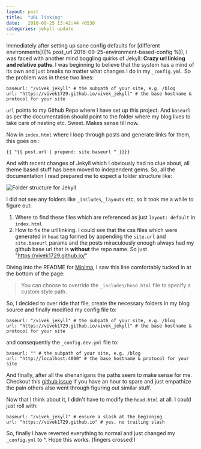 ```yaml
---
layout: post
title:  "URL linking"
date:   2016-09-25 13:42:44 +0530
categories: jekyll update
---
```

Immediately after setting up sane config defaults for [different environments]({% post_url 2016-09-25-environment-based-config %}), I was faced with another mind boggling quirks of Jekyll: **Crazy url linking and relative paths**. I was beginning to believe that the system has a mind of its own and just breaks no matter what changes I do in my `_config.yml`. So the problem was in these two lines:

```
baseurl: "/vivek_jekyll" # the subpath of your site, e.g. /blog
url: "https://vivek1729.github.io/vivek_jekyll" # the base hostname & protocol for your site
```

`url` points to my Github Repo where I have set up this project. And `baseurl` as per the documentation should point to the folder where my blog lives to take care of nesting etc. Sweet. Makes sense till now.

Now in `index.html` where I loop through posts and generate links for them, this goes on :

```
{{ "{{ post.url | prepend: site.baseurl " }}}}
```

And with recent changes of Jekyll which I obviously had no clue about, all theme based stuff has been moved to independent gems. So, all the documentation I read prepared me to expect a folder structure like:

![Folder structure for Jekyll](http://i.imgur.com/QMCGM9O.png)

I did not see any folders like `_includes`,`_layouts` etc, so it took me a while to figure out:

1. Where to find these files which are referenced as just `layout: default` in `index.html`.
2. How to fix the url linking. I could see that the css files which were generated in `head` tag formed by appending the `site.url` and `site.baseurl` params and the posts miraculously enough always had my github base url that is **without** the repo name. So just "https://vivek1729.github.io/"

Diving into the README for [Minima](https://github.com/jekyll/minima), I saw this line comfortably tucked in at the bottom of the page:

>You can choose to override the `_includes/head.html` file to specify a custom style path.

So, I decided to over ride that file, create the necessary folders in my blog source and finally modified my config file to:

```
baseurl: "/vivek_jekyll" # the subpath of your site, e.g. /blog
url: "https://vivek1729.github.io/vivek_jekyll" # the base hostname & protocol for your site
```

and consequently the `_config.dev.yml` file to:

```
baseurl: "" # the subpath of your site, e.g. /blog
url: "http://localhost:4000" # the base hostname & protocol for your site
```

And finally, after all the shenanigans the paths seem to make sense for me. Checkout this [github issue](https://github.com/jekyll/jekyll/issues/332) if you have an hour to spare and just empathize the pain others also went through figuring out similar stuff.

Now that I think about it, I didn't have to modify the `head.html` at all. I could just roll with:

```
baseurl: "/vivek_jekyll" # ensure a slash at the beginning
url: "https://vivek1729.github.io" # yes, no trailing slash
```

So, finally I have reverted everything to normal and just changed my `_config.yml` to ^. Hope this works. (fingers crossed!)